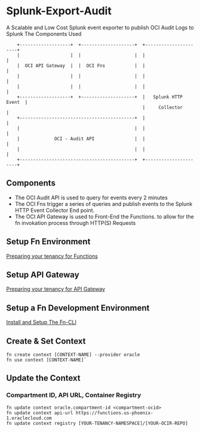 # Splunk-Export-Audit

A Scalable and Low Cost Splunk event exporter to publish OCI Audit Logs to Splunk
The Components Used 

        +-------------------+  +--------------------+  +----------------------+
        |                   |  |                    |  |                      |
        |  OCI API Gateway  |  |  OCI Fns           |  |                      |
        |                   |  |                    |  |                      |
        |                   |  |                    |  |                      |
        +-------------------+  +--------------------+  |   Splunk HTTP Event  |
                                                       |     Collector        |
        +-------------------------------------------+  |                      |
        |                                           |  |                      |
        |             OCI - Audit API               |  |                      |
        |                                           |  |                      |
        +-------------------------------------------+  +----------------------+

## Components 
* The OCI Audit API is used to query for events every 2 minutes
* The OCI Fns trigger a series of queries and publish events to the Splunk HTTP Event Collector End point.
* The OCI API Gateway is used to Front-End the Functions. to allow for the fn invokation process through HTTP(S) Requests 

## Setup Fn Environment

[Preparing your tenancy for Functions](https://docs.cloud.oracle.com/en-us/iaas/Content/Functions/Tasks/functionsconfiguringtenancies.htm)

## Setup API Gateway 
[Preparing your tenancy for API Gateway](https://docs.cloud.oracle.com/en-us/iaas/Content/APIGateway/Concepts/apigatewayprerequisites.htm)

## Setup a Fn Development Environment
[Install and Setup The Fn-CLI](https://fnproject.io/tutorials/install/#DownloadandInstalltheFnCLI)

## Create & Set Context

    fn create context [CONTEXT-NAME] --provider oracle
    fn use context [CONTEXT-NAME]`

## Update the Context

### Compartment ID, API URL, Container Registry

    fn update context oracle.compartment-id <compartment-ocid>
    fn update context api-url https://functions.us-phoenix-1.oraclecloud.com
    fn update context registry [YOUR-TENANCY-NAMESPACE]/[YOUR-OCIR-REPO]


